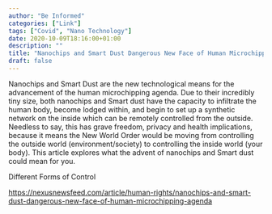 ```yaml
---
author: "Be Informed"
categories: ["Link"]
tags: ["Covid", "Nano Technology"]
date: 2020-10-09T18:16:00+01:00
description: ""
title: "Nanochips and Smart Dust Dangerous New Face of Human Microchipping Agenda"
draft: false
---
```


Nanochips and Smart Dust are the new technological means for the advancement of the human microchipping agenda. Due to their incredibly tiny size, both nanochips and Smart dust have the capacity to infiltrate the human body, become lodged within, and begin to set up a synthetic network on the inside which can be remotely controlled from the outside. Needless to say, this has grave freedom, privacy and health implications, because it means the New World Order would be moving from controlling the outside world (environment/society) to controlling the inside world (your body). This article explores what the advent of nanochips and Smart dust could mean for you.

Different Forms of Control

https://nexusnewsfeed.com/article/human-rights/nanochips-and-smart-dust-dangerous-new-face-of-human-microchipping-agenda
